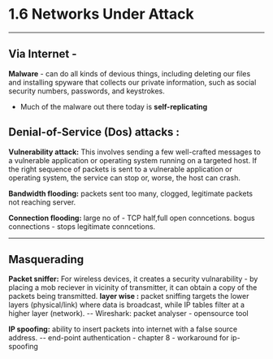 # 1.6 Networks Under Attack

---

## Via Internet -
**Malware** - can do all kinds of devious things, including deleting our files and installing spyware that collects our private information, such
as social security numbers, passwords, and keystrokes.
* Much of the malware out there today is **self-replicating**

## Denial-of-Service (Dos) attacks :

**Vulnerability attack:** This involves sending a few well-crafted messages to a vulnerable application or operating system running on a targeted host. If the right
sequence of packets is sent to a vulnerable application or operating system, the
service can stop or, worse, the host can crash.

**Bandwidth flooding:** packets sent too many, clogged, legitimate packets not reaching server.

**Connection flooding:** large no of - TCP half,full open conncetions. bogus connections - stops legitimate conncetions.

---
## Masquerading

**Packet sniffer:** For wireless devices, it creates a security vulnarability - by placing a mob reciever in vicinity of transmitter, it can obtain a copy of the packets being transmitted. 
**layer wise :** packet sniffing targets the lower layers (physical/link) where data is broadcast, while IP tables filter at a higher layer (network).
-- Wireshark: packet analyser - opensource tool

**IP spoofing:** ability to insert packets into internet with a false source address.
-- end-point authentication - chapter 8 - workaround for ip-spoofing
